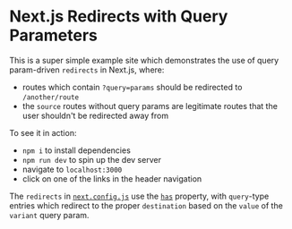 # Next.js Redirects with Query Parameters

This is a super simple example site which demonstrates the use of query param-driven `redirects` in Next.js, where:

- routes which contain `?query=params` should be redirected to `/another/route`
- the `source` routes without query params are legitimate routes that the user shouldn't be redirected away from

To see it in action:

- `npm i` to install dependencies
- `npm run dev` to spin up the dev server
- navigate to `localhost:3000`
- click on one of the links in the header navigation

The `redirects` in [`next.config.js`](./next.config.js) use the [`has`](https://nextjs.org/docs/api-reference/next.config.js/redirects#header-cookie-and-query-matching) property, with `query`-type entries which redirect to the proper `destination` based on the `value` of the `variant` query param.
